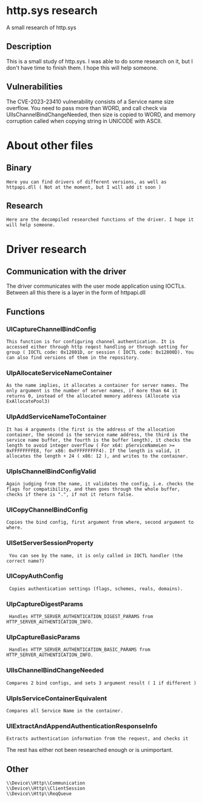 # http.sys research
 A small research of http.sys

## Description
 This is a small study of http.sys. I was able to do some research on it, but I don't have time to finish them. I hope this will help someone.

## Vulnerabilities
The CVE-2023-23410 vulnerability consists of a Service name size overflow. You need to pass more than WORD, and call check via UlIsChannelBindChangeNeeded, then size is copied to WORD, and memory corruption called when copying string in UNICODE with ASCII.


# About other files
  ## Binary
    Here you can find drivers of different versions, as well as httpapi.dll ( Not at the moment, but I will add it soon )
  ## Research
    Here are the decompiled researched functions of the driver. I hope it will help someone.
# Driver research
## Communication with the driver
 The driver communicates with the user mode application using IOCTLs. Between all this there is a layer in the form of httpapi.dll
## Functions
 ### UlCaptureChannelBindConfig
    This function is for configuring channel authentication. It is accessed either through http reqest handling or through setting for group ( IOCTL code: 0x12801D, or session ( IOCTL code: 0x12800D). You can also find versions of them in the repository. 
 ### UlpAllocateServiceNameContainer
    As the name implies, it allocates a container for server names. The only argument is the number of server names, if more than 64 it returns 0, instead of the allocated memory address (Allocate via ExAllocatePool3)
 ### UlpAddServiceNameToContainer
    It has 4 arguments (the first is the address of the allocation container, the second is the service name address, the third is the service name buffer, the fourth is the buffer length), it checks the length to avoid integer overflow ( For x64: pServiceNameLen >= 0xFFFFFFFFE8, for x86: 0xFFFFFFFFF4). If the length is valid, it allocates the length + 24 ( x86: 12 ), and writes to the container.
 ### UlpIsChannelBindConfigValid
    Again judging from the name, it validates the config, i.e. checks the flags for compatibility, and then goes through the whole buffer, checks if there is ".", if not it return false.
 ### UlCopyChannelBindConfig
    Copies the bind config, first argument from where, second argument to where.
 ### UlSetServerSessionProperty
     You can see by the name, it is only called in IOCTL handler (the correct name?)
 ### UlCopyAuthConfig
     Copies authentication settings (flags, schemes, reals, domains).
 ### UlpCaptureDigestParams
     Handles HTTP_SERVER_AUTHENTICATION_DIGEST_PARAMS from HTTP_SERVER_AUTHENTICATION_INFO.
 ### UlpCaptureBasicParams
     Handles HTTP_SERVER_AUTHENTICATION_BASIC_PARAMS from HTTP_SERVER_AUTHENTICATION_INFO.
 ### UlIsChannelBindChangeNeeded
    Compares 2 bind configs, and sets 3 argument result ( 1 if different )
 ### UlpIsServiceContainerEquivalent
    Compares all Service Name in the container. 
 ### UlExtractAndAppendAuthenticationResponseInfo
    Extracts authentication information from the request, and checks it 

The rest has either not been researched enough or is unimportant.
## Other
    \\Device\\Http\\Communication
    \\Device\\Http\\ClientSession
    \\Device\\Http\\ReqQueue


